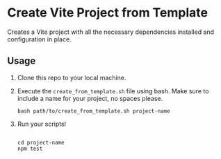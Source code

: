 # Create Vite Project from Template

Creates a Vite project with all the necessary dependencies installed and configuration in place.

## Usage

1. Clone this repo to your local machine.

1. Execute the `create_from_template.sh` file using bash.  Make sure to include a name for your project, no spaces please.

    ```shell
    bash path/to/create_from_template.sh project-name
    ```

1. Run your scripts!

    ```shell

    cd project-name
    npm test

    ```
